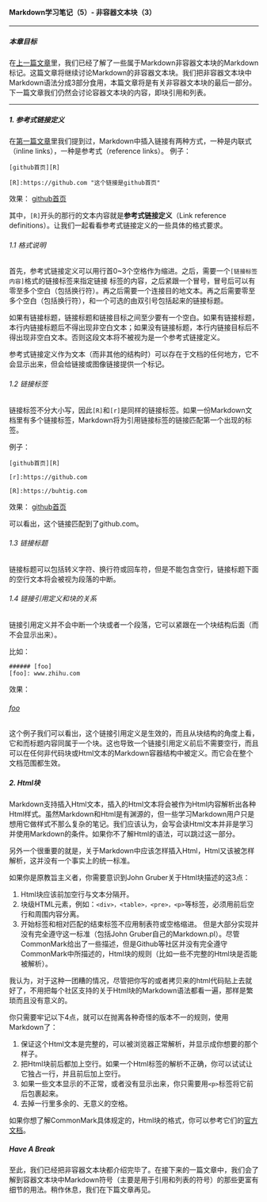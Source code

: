 #### Markdown学习笔记（5）- 非容器文本块（3）

***
##### 本章目标

在[上一篇文章](https://github.com/TiriSane/MarkdownTutorial/blob/master/Markdown_Tutorial_4.md)里，我们已经了解了一些属于Markdown非容器文本块的Markdown标记。这篇文章将继续讨论Markdown的非容器文本块。我们把非容器文本块中Markdown语法分成3部分食用，本篇文章将是有关非容器文本块的最后一部分。下一篇文章我们仍然会讨论容器文本块的内容，即块引用和列表。

***

##### 1. 参考式链接定义

在[第一篇文章](https://github.com/TiriSane/MarkdownTutorial/blob/master/Markdown_Tutorial_1.md)里我们提到过，Markdown中插入链接有两种方式，一种是内联式（inline links），一种是参考式（reference links）。
例子：

`[github首页][R]`

`[R]:https://github.com "这个链接是github首页"`

效果：
[github首页][R]

[R]:https://github.com "这个链接是github首页"

其中，`[R]`开头的那行的文本内容就是**参考式链接定义**（Link reference definitions）。让我们一起看看参考式链接定义的一些具体的格式要求。

###### 1.1 格式说明

首先，参考式链接定义可以用行首0~3个空格作为缩进。之后，需要一个`[链接标签内容]`格式的链接标签来指定链接 标签的内容，之后紧跟一个冒号，冒号后可以有零至多个空白（包括换行符）。再之后需要一个连接目的地文本。再之后需要零至多个空白（包括换行符），和一个可选的由双引号包括起来的链接标题。

如果有链接标题，链接标题和链接目标之间至少要有一个空白。如果有链接标题，本行内链接标题后不得出现非空白文本；如果没有链接标题，本行内链接目标后不得出现非空白文本。否则这段文本将不被视为是一个参考式链接定义。

参考式链接定义作为文本（而非其他的结构时）可以存在于文档的任何地方，它不会显示出来，但会给链接或图像链接提供一个标记。

###### 1.2 链接标签

链接标签不分大小写，因此`[R]`和`[r]`是同样的链接标签。如果一份Markdown文档里有多个链接标签，Markdown将为引用链接标签的链接匹配第一个出现的标签。

例子：
```
[github首页][R]

[r]:https://github.com

[R]:https://buhtig.com
```

效果：
[github首页][R]

[r]:https://github.com

[R]:https://buhtig.com

可以看出，这个链接匹配到了github.com。

###### 1.3 链接标题

链接标题可以包括转义字符、换行符或回车符，但是不能包含空行，链接标题下面的空行文本将会被视为段落的中断。

###### 1.4 链接引用定义和块的关系

链接引用定义并不会中断一个块或者一个段落，它可以紧跟在一个块结构后面（而不会显示出来）。

比如：
```
###### [foo]
[foo]: www.zhihu.com
```

效果：
###### [foo]
[foo]: www.zhihu.com

这个例子我们可以看出，这个链接引用定义是生效的，而且从块结构的角度上看，它和而标题内容同属于一个块。这也导致一个链接引用定义前后不需要空行，而且可以在任何非代码块或Html文本的Markdown容器结构中被定义。而它会在整个文档范围都生效。

##### 2. Html块

Markdown支持插入Html文本，插入的Html文本将会被作为Html内容解析出各种Html样式。虽然Markdown和Html是有渊源的，但一些学习Markdown用户只是想用它做样式不那么复杂的笔记。我们应该认为，会写会读Html文本并非是学习并使用Markdown的条件。如果你不了解Html的语法，可以跳过这一部分。

另外一个很重要的就是，关于Markdown中应该怎样插入Html，Html又该被怎样解析，这并没有一个事实上的统一标准。

如果你是原教旨主义者，你需要意识到John Gruber关于Html块描述的这3点：
1. Html块应该前加空行与文本分隔开。
2. 块级HTML元素，例如：`<div>，<table>，<pre>，<p>`等标签，必须用前后空行和周围内容分离。
3. 开始标签和相对匹配的结束标签不应用制表符或空格缩进。
但是大部分实现并没有完全遵守这一标准（包括John Gruber自己的Markdown.pl）。尽管CommonMark给出了一些描述，但是Github等社区并没有完全遵守CommonMark中所描述的，Html块的规则（比如一些不完整的Html块是否能被解析）。

我认为，对于这种一团糟的情况，尽管把你写的或者拷贝来的html代码贴上去就好了，不用把每个社区支持的关于Html块的Markdown语法都看一遍，那样是繁琐而且没有意义的。

你只需要牢记以下4点，就可以在抛离各种奇怪的版本不一的规则，使用Markdown了：
1. 保证这个Html文本是完整的，可以被浏览器正常解析，并显示成你想要的那个样子。
2. 把Html块前后都加上空行。如果一个Html标签的解析不正确，你可以试试让它独占一行，并且前后加上空行。
3. 如果一些文本显示的不正常，或者没有显示出来，你只需要用`<p>`标签将它前后包裹起来。
4. 去掉一行里多余的、无意义的空格。

如果你想了解CommonMark具体规定的，Html块的格式，你可以参考它们的[官方文档](http://spec.commonmark.org/0.28/)。

##### Have A Break

至此，我们已经把非容器文本块都介绍完毕了。在接下来的一篇文章中，我们会了解到容器文本块中Markdown符号（主要是用于引用和列表的符号）的那些更富有细节的用法。稍作休息，我们在下篇文章再见。
